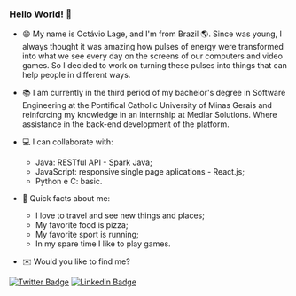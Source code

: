 ### Hello World! 👋

- 😄 My name is Octávio Lage, and I'm from Brazil 🌎. Since was young, I always thought it was amazing how pulses of energy were transformed into what we see every day on the screens of our computers and video games. So I decided to work on turning these pulses into things that can help people in different ways. 

- 📚 I am currently in the third period of my bachelor's degree in Software Engineering at the Pontifical Catholic University of Minas Gerais and reinforcing my knowledge in an internship at Mediar Solutions. Where assistance in the back-end development of the platform.

- 💻 I can collaborate with:
    - Java: RESTful API - Spark Java;
    - JavaScript: responsive single page aplications - React.js;
    - Python e C: basic.

- 🎲 Quick facts about me: 
    - I love to travel and see new things and places;
    - My favorite food is pizza; 
    - My favorite sport is running;
    - In my spare time I like to play games. 

- ✉️ Would you like to find me?
           
[![Twitter Badge](https://img.shields.io/badge/-Twitter-1ca0f1?style=flat-square&labelColor=1ca0f1&logo=twitter&logoColor=white&link=https://twitter.com/lageoctavio)](https://twitter.com/lageoctavio)
[![Linkedin Badge](https://img.shields.io/badge/-LinkedIn-blue?style=flat-square&logo=Linkedin&logoColor=white&link=https://www.linkedin.com/in/octavio-lage)](https://www.linkedin.com/in/octavio-lage)
<!--
**octaviolage/octaviolage** is a ✨ _special_ ✨ repository because its `README.md` (this file) appears on your GitHub profile.

Here are some ideas to get you started:

- 🔭 I’m currently working on ...
- 🌱 I’m currently learning ...
- 👯 I’m looking to collaborate on ...
- 🤔 I’m looking for help with ...
- 💬 Ask me about ...
- 📫 How to reach me: ...
- 😄 Pronouns: ...
- ⚡ Fun fact: ...
-->
